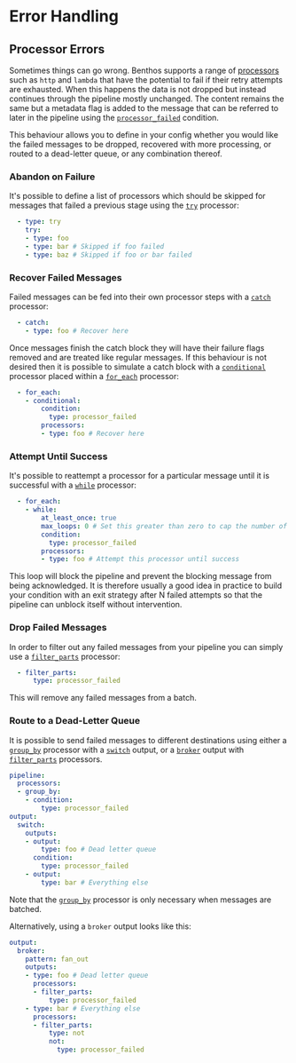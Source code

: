 Error Handling
==============

## Processor Errors

Sometimes things can go wrong. Benthos supports a range of
[processors][processors] such as `http` and `lambda` that have the potential to
fail if their retry attempts are exhausted. When this happens the data is not
dropped but instead continues through the pipeline mostly unchanged. The content
remains the same but a metadata flag is added to the message that can be
referred to later in the pipeline using the
[`processor_failed`][processor_failed] condition.

This behaviour allows you to define in your config whether you would like the
failed messages to be dropped, recovered with more processing, or routed to a
dead-letter queue, or any combination thereof.

### Abandon on Failure

It's possible to define a list of processors which should be skipped for
messages that failed a previous stage using the [`try`][try] processor:

``` yaml
  - type: try
    try:
    - type: foo
    - type: bar # Skipped if foo failed
    - type: baz # Skipped if foo or bar failed
```

### Recover Failed Messages

Failed messages can be fed into their own processor steps with a
[`catch`][catch] processor:

``` yaml
  - catch:
    - type: foo # Recover here
```

Once messages finish the catch block they will have their failure flags removed
and are treated like regular messages. If this behaviour is not desired then it
is possible to simulate a catch block with a [`conditional`][conditional]
processor placed within a [`for_each`][for_each] processor:

``` yaml
  - for_each:
    - conditional:
        condition:
          type: processor_failed
        processors:
        - type: foo # Recover here
```

### Attempt Until Success

It's possible to reattempt a processor for a particular message until it is
successful with a [`while`][while] processor:

``` yaml
  - for_each:
    - while:
        at_least_once: true
        max_loops: 0 # Set this greater than zero to cap the number of attempts
        condition:
          type: processor_failed
        processors:
        - type: foo # Attempt this processor until success
```

This loop will block the pipeline and prevent the blocking message from being
acknowledged. It is therefore usually a good idea in practice to build your
condition with an exit strategy after N failed attempts so that the pipeline can
unblock itself without intervention.

### Drop Failed Messages

In order to filter out any failed messages from your pipeline you can simply use
a [`filter_parts`][filter_parts] processor:

``` yaml
  - filter_parts:
      type: processor_failed
```

This will remove any failed messages from a batch.

### Route to a Dead-Letter Queue

It is possible to send failed messages to different destinations using either a
[`group_by`][group_by] processor with a [`switch`][switch] output, or a
[`broker`][broker] output with [`filter_parts`][filter_parts] processors.

``` yaml
pipeline:
  processors:
  - group_by:
    - condition:
        type: processor_failed
output:
  switch:
    outputs:
    - output:
        type: foo # Dead letter queue
      condition:
        type: processor_failed
    - output:
        type: bar # Everything else
```

Note that the [`group_by`][group_by] processor is only necessary when messages
are batched.

Alternatively, using a `broker` output looks like this:

``` yaml
output:
  broker:
    pattern: fan_out
    outputs:
    - type: foo # Dead letter queue
      processors:
      - filter_parts:
          type: processor_failed
    - type: bar # Everything else
      processors:
      - filter_parts:
          type: not
          not:
            type: processor_failed
```

[processors]: ./processors/README.md
[processor_failed]: ./conditions/README.md#processor_failed
[filter_parts]: ./processors/README.md#filter_parts
[while]: ./processors/README.md#while
[for_each]: ./processors/README.md#for_each
[conditional]: ./processors/README.md#conditional
[catch]: ./processors/README.md#catch
[try]: ./processors/README.md#try
[group_by]: ./processors/README.md#group_by
[switch]: ./outputs/README.md#switch
[broker]: ./outputs/README.md#broker
